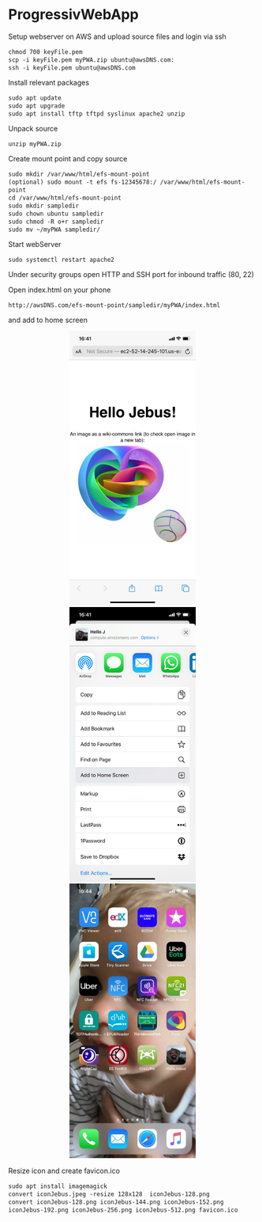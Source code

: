 # ProgressivWebApp

Setup webserver on AWS and upload source files and login via ssh
```
chmod 700 keyFile.pem
scp -i keyFile.pem myPWA.zip ubuntu@awsDNS.com:
ssh -i keyFile.pem ubuntu@awsDNS.com
```

Install relevant packages
```
sudo apt update
sudo apt upgrade
sudo apt install tftp tftpd syslinux apache2 unzip
```

Unpack source
```
unzip myPWA.zip
```

Create mount point and copy source
```
sudo mkdir /var/www/html/efs-mount-point
(optional) sudo mount -t efs fs-12345678:/ /var/www/html/efs-mount-point
cd /var/www/html/efs-mount-point 
sudo mkdir sampledir
sudo chown ubuntu sampledir
sudo chmod -R o+r sampledir
sudo mv ~/myPWA sampledir/
```

Start webServer
```
sudo systemctl restart apache2
```
Under security groups open HTTP and SSH port for inbound traffic (80, 22)

Open index.html on your phone
```
http://awsDNS.com/efs-mount-point/sampledir/myPWA/index.html
```

and add to home screen 
<p align="center">
<img src="./screenshot03.png" width="256">
<img src="./screenshot02.png" width="256">
<img src="./screenshot01.png" width="256">
</p>

Resize icon and create favicon.ico
```
sudo apt install imagemagick
convert iconJebus.jpeg -resize 128x128  iconJebus-128.png
convert iconJebus-128.png iconJebus-144.png iconJebus-152.png iconJebus-192.png iconJebus-256.png iconJebus-512.png favicon.ico
```

